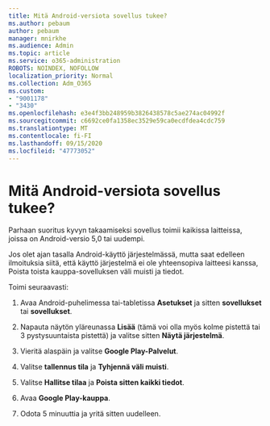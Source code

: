 ```yaml
---
title: Mitä Android-versiota sovellus tukee?
ms.author: pebaum
author: pebaum
manager: mnirkhe
ms.audience: Admin
ms.topic: article
ms.service: o365-administration
ROBOTS: NOINDEX, NOFOLLOW
localization_priority: Normal
ms.collection: Adm_O365
ms.custom:
- "9001178"
- "3430"
ms.openlocfilehash: e3e4f3bb248959b3826438578c5ae274ac04992f
ms.sourcegitcommit: c6692ce0fa1358ec3529e59ca0ecdfdea4cdc759
ms.translationtype: MT
ms.contentlocale: fi-FI
ms.lasthandoff: 09/15/2020
ms.locfileid: "47773052"
---
```

# <a name="what-version-of-android-does-your-app-support"></a>Mitä Android-versiota sovellus tukee?

Parhaan suoritus kyvyn takaamiseksi sovellus toimii kaikissa laitteissa, joissa on Android-versio 5,0 tai uudempi.

Jos olet ajan tasalla Android-käyttö järjestelmässä, mutta saat edelleen ilmoituksia siitä, että käyttö järjestelmä ei ole yhteensopiva laitteesi kanssa, Poista toista kauppa-sovelluksen väli muisti ja tiedot.

Toimi seuraavasti: 

1. Avaa Android-puhelimessa tai-tabletissa **Asetukset** ja sitten **sovellukset** tai **sovellukset**.

2. Napauta näytön yläreunassa **Lisää** (tämä voi olla myös kolme pistettä tai 3 pystysuuntaista pistettä) ja valitse sitten **Näytä järjestelmä**. 

3. Vieritä alaspäin ja valitse **Google Play-Palvelut**. 

4. Valitse **tallennus tila** ja **Tyhjennä väli muisti**. 

5. Valitse **Hallitse tilaa** ja **Poista sitten kaikki tiedot**. 

6. Avaa **Google Play-kauppa**. 

7. Odota 5 minuuttia ja yritä sitten uudelleen. 